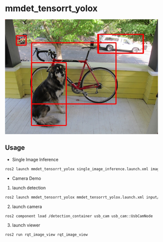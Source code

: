 # mmdet_tensorrt_yolox

![Detection Result](detection.jpg?raw=true "Detection Result")

## Usage

* Single Image Inference

```bash
ros2 launch mmdet_tensorrt_yolox single_image_inference.launch.xml image_path:=(image path to inference) yolox_type:=(yolox-tiny | yolox-s)
```

* Camera Demo

1. launch detection
```bash
ros2 launch mmdet_tensorrt_yolox mmdet_tensorrt_yolox.launch.xml input/image:=image_raw
```

2. launch camera
```bash
ros2 component load /detection_container usb_cam usb_cam::UsbCamNode
```

3. launch viewer
```bash
ros2 run rqt_image_view rqt_image_view
```
